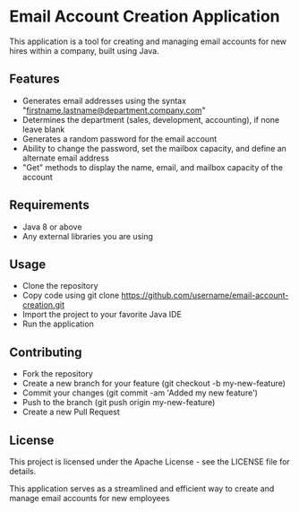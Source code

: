 # Email Account Creation Application

This application is a tool for creating and managing email accounts for new hires within a company, built using Java.

## Features
- Generates email addresses using the syntax "firstname.lastname@department.company.com"
- Determines the department (sales, development, accounting), if none leave blank
- Generates a random password for the email account
- Ability to change the password, set the mailbox capacity, and define an alternate email address
- "Get" methods to display the name, email, and mailbox capacity of the account

## Requirements
- Java 8 or above
- Any external libraries you are using

## Usage
- Clone the repository
- Copy code using git clone https://github.com/username/email-account-creation.git
- Import the project to your favorite Java IDE
- Run the application

## Contributing
- Fork the repository
- Create a new branch for your feature (git checkout -b my-new-feature)
- Commit your changes (git commit -am 'Added my new feature')
- Push to the branch (git push origin my-new-feature)
- Create a new Pull Request

## License
This project is licensed under the Apache License - see the LICENSE file for details.

This application serves as a streamlined and efficient way to create and manage email accounts for new employees





